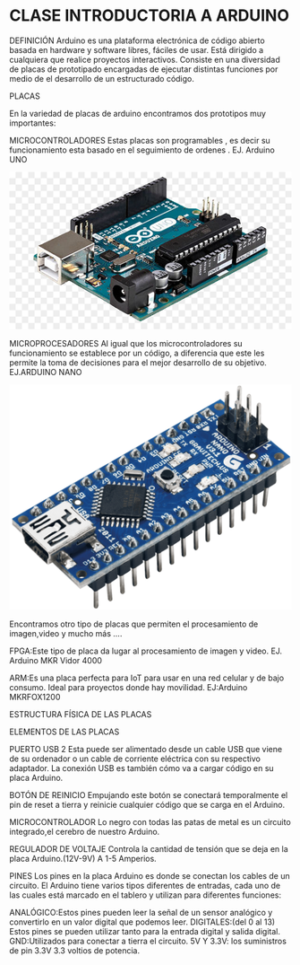 # CLASE INTRODUCTORIA A ARDUINO 
DEFINICIÓN
Arduino es una plataforma electrónica de código abierto basada en hardware  y software libres, fáciles de usar. Está dirigido a cualquiera que realice proyectos interactivos.
Consiste en una diversidad de placas de prototipado encargadas de ejecutar distintas funciones por medio de el desarrollo de un estructurado código.

PLACAS

En la variedad de placas de arduino encontramos dos prototipos muy importantes:

MICROCONTROLADORES
Estas placas son programables , es decir su funcionamiento esta basado en el seguimiento de ordenes .
EJ. Arduino UNO 

![1](https://github.com/valeria1178/1.PROYECTO-/blob/master/imagenes/arduino1.png)

MICROPROCESADORES 
Al igual que los microcontroladores su funcionamiento se establece por un código, a diferencia que este les permite la toma de decisiones para el mejor desarrollo de su objetivo.
EJ.ARDUINO NANO

![1](https://github.com/valeria1178/1.PROYECTO-/blob/master/imagenes/Arduino_nano.png)

Encontramos otro tipo de placas que permiten el procesamiento de imagen,video y mucho más ....

FPGA:Este tipo de placa da lugar al procesamiento de imagen y video.
EJ. Arduino MKR Vidor 4000



ARM:Es una placa perfecta para IoT para usar en una red celular y de bajo consumo. Ideal para proyectos donde hay movilidad.
EJ:Arduino MKRFOX1200


ESTRUCTURA FÍSICA DE LAS PLACAS 



ELEMENTOS DE LAS PLACAS 

PUERTO USB 2
Esta puede ser alimentado desde un cable USB que viene de su ordenador o un cable de corriente eléctrica con su respectivo adaptador. La conexión USB es también cómo va a cargar código en su placa Arduino.


BOTÓN DE REINICIO
Empujando este botón se conectará temporalmente el pin de reset a tierra y reinicie cualquier código que se carga en el Arduino.


MICROCONTROLADOR
Lo negro con todas las patas de metal es un circuito integrado,el cerebro de nuestro Arduino. 


REGULADOR DE VOLTAJE 
Controla la cantidad de tensión que se deja en la placa Arduino.(12V-9V) A 1-5 Amperios.


PINES
Los pines en la placa Arduino es donde se conectan los cables de un circuito. El Arduino tiene varios tipos diferentes de entradas, cada uno de las cuales está marcado en el tablero y utilizan para diferentes funciones:

ANALÓGICO:Estos pines pueden leer la señal de un sensor analógico y convertirlo en un valor digital que podemos leer.
DIGITALES:(del 0 al 13) Estos pines se pueden utilizar tanto para la entrada digital y salida digital.
GND:Utilizados para conectar a tierra el circuito.
5V Y 3.3V: los suministros de pin 3.3V 3.3 voltios de potencia.


